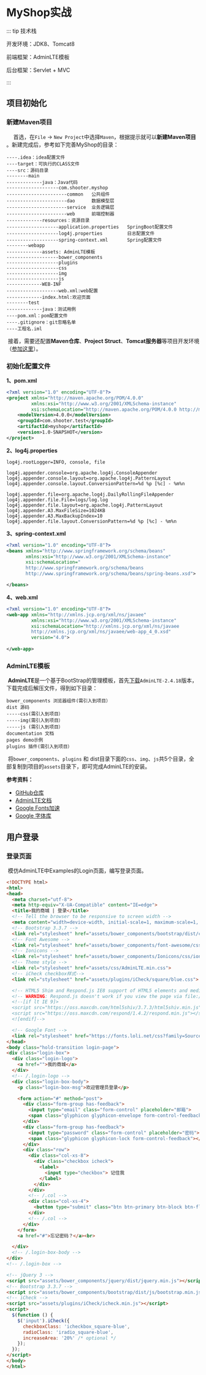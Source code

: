# MyShop实战

::: tip 技术栈

开发环境：JDK8、Tomcat8

前端框架：AdminLTE模板

后台框架：Servlet + MVC

:::

## 项目初始化

### 新建Maven项目

​	　首选，在`File` -> `New Project`中选择`Maven`，根据提示就可以**新建Maven项目** 。新建完成后，参考如下完善MyShop的目录：

```text
----.idea：idea配置文件
----target：可执行的CLASS文件
----src：源码目录
--------main
-------------java：Java代码
-------------------com.shooter.myshop
----------------------common   公共组件
----------------------dao  	   数据模型层
----------------------service  业务逻辑层
----------------------web      前端控制器
-------------resources：资源目录
-------------------application.properties   SpringBoot配置文件
-------------------log4j.properties         日志配置文件
-------------------spring-context.xml       Spring配置文件
--------webapp
-------------assets: AdminLTE模板
-------------------bower_components
-------------------plugins
-------------------css
-------------------img
-------------------js
-------------WEB-INF
-------------------web.xml:web配置
-------------index.html:欢迎页面
--------test
-------------java：测试用例
----pom.xml：pom配置文件
----.gitignore：git忽略名单
----工程名.iml
```

​	接着，需要还配置**Maven仓库**、**Project Struct**、**Tomcat服务器**等项目开发环境（[参加这里](../service/idea.html)）。

### 初始化配置文件

**1、pom.xml**

```xml
<?xml version="1.0" encoding="UTF-8"?>
<project xmlns="http://maven.apache.org/POM/4.0.0"
         xmlns:xsi="http://www.w3.org/2001/XMLSchema-instance"
         xsi:schemaLocation="http://maven.apache.org/POM/4.0.0 http://maven.apache.org/xsd/maven-4.0.0.xsd">
    <modelVersion>4.0.0</modelVersion>
    <groupId>com.shooter.test</groupId>
    <artifactId>myshop</artifactId>
    <version>1.0-SNAPSHOT</version>
</project>
```

**2、log4j.properties**

```properties
log4j.rootLogger=INFO, console, file

log4j.appender.console=org.apache.log4j.ConsoleAppender
log4j.appender.console.layout=org.apache.log4j.PatternLayout
log4j.appender.console.layout.ConversionPattern=%d %p [%c] - %m%n

log4j.appender.file=org.apache.log4j.DailyRollingFileAppender
log4j.appender.file.File=logs/log.log
log4j.appender.file.layout=org.apache.log4j.PatternLayout
log4j.appender.A3.MaxFileSize=1024KB
log4j.appender.A3.MaxBackupIndex=10
log4j.appender.file.layout.ConversionPattern=%d %p [%c] - %m%n
```

**3、spring-context.xml**

```xml
<?xml version="1.0" encoding="UTF-8"?>
<beans xmlns="http://www.springframework.org/schema/beans"
       xmlns:xsi="http://www.w3.org/2001/XMLSchema-instance"
       xsi:schemaLocation="
       http://www.springframework.org/schema/beans
       http://www.springframework.org/schema/beans/spring-beans.xsd">

</beans>
```

**4、web.xml**

```xml
<?xml version="1.0" encoding="UTF-8"?>
<web-app xmlns="http://xmlns.jcp.org/xml/ns/javaee"
         xmlns:xsi="http://www.w3.org/2001/XMLSchema-instance"
         xsi:schemaLocation="http://xmlns.jcp.org/xml/ns/javaee
         http://xmlns.jcp.org/xml/ns/javaee/web-app_4_0.xsd"
         version="4.0">
    
</web-app>
```



### AdminLTE模板

​	**AdminLTE**是一个基于BootStrap的管理模板，首先[下载](https://github.com/ColorlibHQ/AdminLTE/releases)`AdminLTE-2.4.18`版本，下载完成后解压文件，得到如下目录：

```
bower_components 浏览器组件(需引入到项目）
dist 源码
-----css(需引入到项目）
-----img(需引入到项目）
-----js (需引入到项目）
documentation 文档
pages demo示例
plugins 插件(需引入到项目）
```

​	将`bower_components`、`plugins` 和 dist目录下面的`css`、`img`、`js`共5个目录，全部复制到项目的`assets`目录下，即可完成AdminLTE的安装。

**参考资料：**

- [GitHub仓库](https://github.com/ColorlibHQ/AdminLTE/)
- [AdminLTE文档](https://adminlte.io/)
- [Google Fonts加速](https://sb.sb/blog/css-cdn/)
- [Google 字体库](https://cdn.baomitu.com/index/fonts)




## 用户登录

### 登录页面

​	模仿AdminLTE中Examples的Login页面，编写登录页面。

```html
<!DOCTYPE html>
<html>
<head>
  <meta charset="utf-8">
  <meta http-equiv="X-UA-Compatible" content="IE=edge">
  <title>我的商城 | 登录</title>
  <!-- Tell the browser to be responsive to screen width -->
  <meta content="width=device-width, initial-scale=1, maximum-scale=1, user-scalable=no" name="viewport">
  <!-- Bootstrap 3.3.7 -->
  <link rel="stylesheet" href="assets/bower_components/bootstrap/dist/css/bootstrap.min.css">
  <!-- Font Awesome -->
  <link rel="stylesheet" href="assets/bower_components/font-awesome/css/font-awesome.min.css">
  <!-- Ionicons -->
  <link rel="stylesheet" href="assets/bower_components/Ionicons/css/ionicons.min.css">
  <!-- Theme style -->
  <link rel="stylesheet" href="assets/css/AdminLTE.min.css">
  <!-- iCheck checkbox样式-->
  <link rel="stylesheet" href="assets/plugins/iCheck/square/blue.css">

  <!-- HTML5 Shim and Respond.js IE8 support of HTML5 elements and media queries -->
  <!-- WARNING: Respond.js doesn't work if you view the page via file:// -->
  <!--[if lt IE 9]>
  <script src="https://oss.maxcdn.com/html5shiv/3.7.3/html5shiv.min.js"></script>
  <script src="https://oss.maxcdn.com/respond/1.4.2/respond.min.js"></script>
  <![endif]-->

  <!-- Google Font -->
  <link rel="stylesheet" href="https://fonts.loli.net/css?family=Source+Sans+Pro:300,400,600,700,300italic,400italic,600italic">
</head>
<body class="hold-transition login-page">
<div class="login-box">
  <div class="login-logo">
    <a href="">我的商城</a>
  </div>
  <!-- /.login-logo -->
  <div class="login-box-body">
    <p class="login-box-msg">欢迎管理员登录</p>

    <form action="#" method="post">
      <div class="form-group has-feedback">
        <input type="email" class="form-control" placeholder="邮箱">
        <span class="glyphicon glyphicon-envelope form-control-feedback"></span>
      </div>
      <div class="form-group has-feedback">
        <input type="password" class="form-control" placeholder="密码">
        <span class="glyphicon glyphicon-lock form-control-feedback"></span>
      </div>
      <div class="row">
        <div class="col-xs-8">
          <div class="checkbox icheck">
            <label>
              <input type="checkbox"> 记住我
            </label>
          </div>
        </div>
        <!-- /.col -->
        <div class="col-xs-4">
          <button type="submit" class="btn btn-primary btn-block btn-flat">登入</button>
        </div>
        <!-- /.col -->
      </div>
    </form>
    <a href="#">忘记密码？</a><br>

  </div>
  <!-- /.login-box-body -->
</div>
<!-- /.login-box -->

<!-- jQuery 3 -->
<script src="assets/bower_components/jquery/dist/jquery.min.js"></script>
<!-- Bootstrap 3.3.7 -->
<script src="assets/bower_components/bootstrap/dist/js/bootstrap.min.js"></script>
<!-- iCheck -->
<script src="assets/plugins/iCheck/icheck.min.js"></script>
<script>
  $(function () {
    $('input').iCheck({
      checkboxClass: 'icheckbox_square-blue',
      radioClass: 'iradio_square-blue',
      increaseArea: '20%' /* optional */
    });
  });
</script>
</body>
</html>
```


